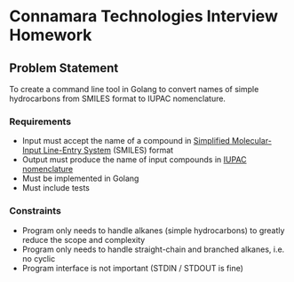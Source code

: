 # Connamara Technologies Interview Homework

## Problem Statement

To create a command line tool in Golang to convert names of simple hydrocarbons from SMILES format to IUPAC nomenclature.

### Requirements

- Input must accept the name of a compound in [Simplified Molecular-Input Line-Entry System](https://en.wikipedia.org/wiki/Simplified_molecular-input_line-entry_system) (SMILES) format
- Output must produce the name of input compounds in [IUPAC nomenclature](https://en.wikipedia.org/wiki/IUPAC_nomenclature_of_organic_chemistry)
- Must be implemented in Golang
- Must include tests

### Constraints

- Program only needs to handle alkanes (simple hydrocarbons) to greatly reduce the scope and complexity
- Program only needs to handle straight-chain and branched alkanes, i.e. no cyclic
- Program interface is not important (STDIN / STDOUT is fine)
